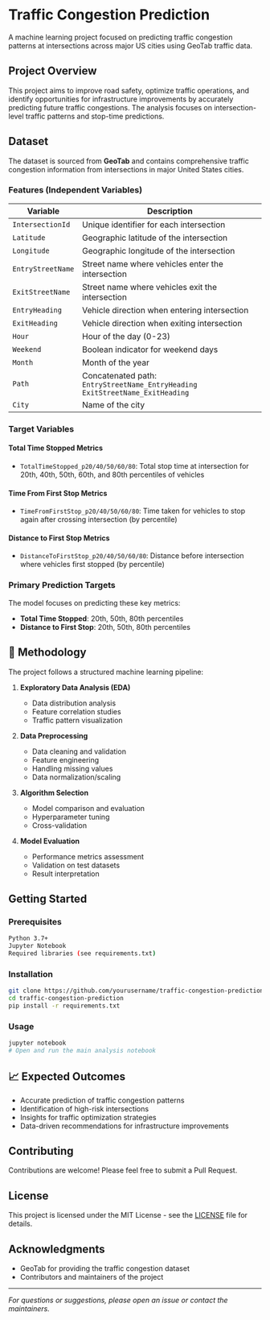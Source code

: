 # Traffic Congestion Prediction

A machine learning project focused on predicting traffic congestion patterns at intersections across major US cities using GeoTab traffic data.

## Project Overview

This project aims to improve road safety, optimize traffic operations, and identify opportunities for infrastructure improvements by accurately predicting future traffic congestions. The analysis focuses on intersection-level traffic patterns and stop-time predictions.

## Dataset

The dataset is sourced from **GeoTab** and contains comprehensive traffic congestion information from intersections in major United States cities.

### Features (Independent Variables)

| Variable | Description |
|----------|-------------|
| `IntersectionId` | Unique identifier for each intersection |
| `Latitude` | Geographic latitude of the intersection |
| `Longitude` | Geographic longitude of the intersection |
| `EntryStreetName` | Street name where vehicles enter the intersection |
| `ExitStreetName` | Street name where vehicles exit the intersection |
| `EntryHeading` | Vehicle direction when entering intersection |
| `ExitHeading` | Vehicle direction when exiting intersection |
| `Hour` | Hour of the day (0-23) |
| `Weekend` | Boolean indicator for weekend days |
| `Month` | Month of the year |
| `Path` | Concatenated path: `EntryStreetName_EntryHeading ExitStreetName_ExitHeading` |
| `City` | Name of the city |

### Target Variables

#### Total Time Stopped Metrics
- `TotalTimeStopped_p20/40/50/60/80`: Total stop time at intersection for 20th, 40th, 50th, 60th, and 80th percentiles of vehicles

#### Time From First Stop Metrics  
- `TimeFromFirstStop_p20/40/50/60/80`: Time taken for vehicles to stop again after crossing intersection (by percentile)

#### Distance to First Stop Metrics
- `DistanceToFirstStop_p20/40/50/60/80`: Distance before intersection where vehicles first stopped (by percentile)

### Primary Prediction Targets

The model focuses on predicting these key metrics:
- **Total Time Stopped**: 20th, 50th, 80th percentiles
- **Distance to First Stop**: 20th, 50th, 80th percentiles

## 🔬 Methodology

The project follows a structured machine learning pipeline:

1. **Exploratory Data Analysis (EDA)**
   - Data distribution analysis
   - Feature correlation studies
   - Traffic pattern visualization

2. **Data Preprocessing**
   - Data cleaning and validation
   - Feature engineering
   - Handling missing values
   - Data normalization/scaling

3. **Algorithm Selection**
   - Model comparison and evaluation
   - Hyperparameter tuning
   - Cross-validation

4. **Model Evaluation**
   - Performance metrics assessment
   - Validation on test datasets
   - Result interpretation

## Getting Started

### Prerequisites
```bash
Python 3.7+
Jupyter Notebook
Required libraries (see requirements.txt)
```

### Installation
```bash
git clone https://github.com/yourusername/traffic-congestion-prediction
cd traffic-congestion-prediction
pip install -r requirements.txt
```

### Usage
```bash
jupyter notebook
# Open and run the main analysis notebook
```

## 📈 Expected Outcomes

- Accurate prediction of traffic congestion patterns
- Identification of high-risk intersections
- Insights for traffic optimization strategies
- Data-driven recommendations for infrastructure improvements

## Contributing

Contributions are welcome! Please feel free to submit a Pull Request.

## License

This project is licensed under the MIT License - see the [LICENSE](LICENSE) file for details.

## Acknowledgments

- GeoTab for providing the traffic congestion dataset
- Contributors and maintainers of the project

---

*For questions or suggestions, please open an issue or contact the maintainers.*
